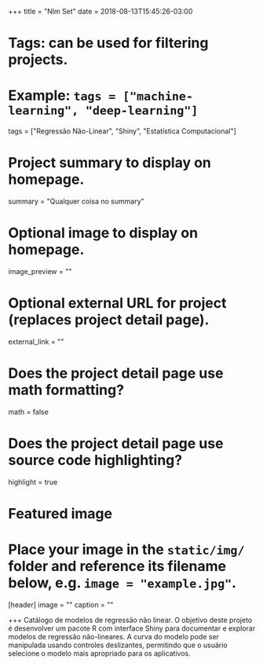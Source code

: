 +++
title = "Nlm Set"
date = 2018-08-13T15:45:26-03:00


# Tags: can be used for filtering projects.
# Example: `tags = ["machine-learning", "deep-learning"]`
tags = ["Regressão Não-Linear", "Shiny", "Estatística Computacional"]

# Project summary to display on homepage.
summary = "Qualquer coisa no summary"

# Optional image to display on homepage.
image_preview = ""

# Optional external URL for project (replaces project detail page).
external_link = ""

# Does the project detail page use math formatting?
math = false

# Does the project detail page use source code highlighting?
highlight = true

# Featured image
# Place your image in the `static/img/` folder and reference its filename below, e.g. `image = "example.jpg"`.
[header]
image = ""
caption = ""

+++
Catálogo de modelos de regressão não linear. O objetivo deste projeto é desenvolver um pacote R com interface Shiny para documentar e explorar modelos de regressão não-lineares. A curva do modelo pode ser manipulada usando controles deslizantes, permitindo que o usuário selecione o modelo mais apropriado para os aplicativos.
